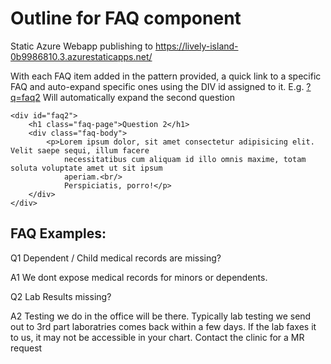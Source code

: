 # Outline for FAQ component

Static Azure Webapp publishing to https://lively-island-0b9986810.3.azurestaticapps.net/

With each FAQ item added in the pattern provided, a quick link to a specific FAQ and auto-expand specific ones using the DIV id assigned to it.  E.g. [?q=faq2](https://lively-island-0b9986810.3.azurestaticapps.net/index.html?q=faq2) Will automatically expand the second question 

```
<div id="faq2">
	<h1 class="faq-page">Question 2</h1>
	<div class="faq-body">
		<p>Lorem ipsum dolor, sit amet consectetur adipisicing elit. Velit saepe sequi, illum facere
			necessitatibus cum aliquam id illo omnis maxime, totam soluta voluptate amet ut sit ipsum
			aperiam.<br/>
			Perspiciatis, porro!</p>
	</div>
</div>
```


## FAQ Examples:

Q1 Dependent / Child medical records are missing?

A1 We dont expose medical records for minors or dependents.

Q2 Lab Results missing?

A2 Testing we do in the office will be there. Typically lab testing we send out to 3rd part laboratries comes back within a few days.  If the lab faxes it to us, it may not be accessible in your chart. Contact the clinic for a MR request
